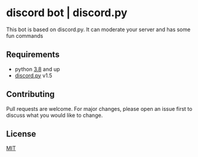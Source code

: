 # discord bot | discord.py



This bot is based on discord.py. It can moderate your server and has some fun commands  

 

## Requirements

  - python [3.8](https://www.python.org/) and up 
  - [discord.py](https://github.com/Rapptz/discord.py) v1.5



## Contributing
Pull requests are welcome. For major changes, please open an issue first to discuss what you would like to change.


## License
[MIT](https://choosealicense.com/licenses/mit/)

